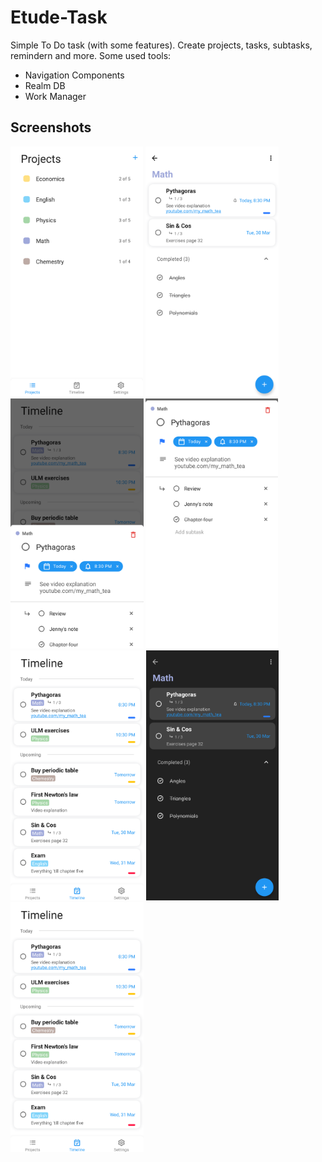 # Etude-Task
Simple To Do task (with some features). Create projects, tasks, subtasks, remindern and more.
Some used tools:
* Navigation Components
* Realm DB
* Work Manager

Screenshots
-----------
<img src="screenshots/projects.png" height="400" alt="Projects"/> <img src="screenshots/tasks.png" height="400" alt="Tasks"/> <img src="screenshots/details_colapsed.png" height="400" alt="Task Details Collapsed"/> <img src="screenshots/details_expanded.png" height="400" alt="Tasks Details Expanded"/> <img src="screenshots/timeline.png" height="400" alt="Timeline"/> <img src="screenshots/tasks_dark.png" height="400" alt="Tasks Dark"/> <img src="screenshots/timeline.png" height="400" alt="Timeline Dark"/>
